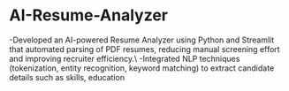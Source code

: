 # AI-Resume-Analyzer
-Developed an AI-powered Resume Analyzer using Python and Streamlit that automated parsing of PDF resumes, reducing manual screening effort and improving recruiter efficiency.\\      -Integrated NLP techniques (tokenization, entity recognition, keyword matching) to extract candidate details such as skills, education
